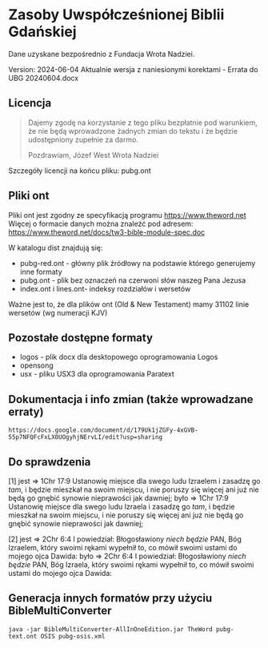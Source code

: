 # Zasoby Uwspółcześnionej Biblii Gdańskiej
Dane uzyskane bezpośrednio z Fundacja Wrota Nadziei.

Version: 2024-06-04
Aktualnie wersja z naniesionymi korektami  - Errata do UBG 20240604.docx

## Licencja
> Dajemy zgodę na korzystanie z tego pliku bezpłatnie pod warunkiem, że nie będą
> wprowadzone żadnych zmian do tekstu i że będzie udostępniony zupełnie za darmo.
> 
> Pozdrawiam,
> Józef West
> Wrota Nadziei

Szczegóły licencji na końcu pliku: pubg.ont

## Pliki ont
Pliki ont jest zgodny ze specyfikacją programu https://www.theword.net
Więcej o formacie danych można znaleźć pod adresem: https://www.theword.net/docs/tw3-bible-module-spec.doc

W katalogu dist znajdują się:
 * pubg-red.ont - główny plik źródłowy na podstawie którego generujemy inne formaty
 * pubg.ont - plik bez oznaczeń na czerwoni słów naszeg Pana Jezusa 
 * index.ont i lines.ont- indeksy rozdziałów i wersetów

Ważne jest to, że dla plików ont (Old & New Testament) mamy 31102 linie wersetów (wg numeracji KJV)

## Pozostałe dostępne formaty
 * logos - plik docx dla desktopowego oprogramowania Logos
 * opensong 
 * usx - pliku USX3 dla oprogramowania Paratext

## Dokumentacja i info zmian (także wprowadzane erraty)

    https://docs.google.com/document/d/179Uk1jZGFy-4xGVB-55p7NFQFcFxLX0UOgyhjNErvLI/edit?usp=sharing

## Do sprawdzenia

[1]
jest => 1Chr 17:9 Ustanowię miejsce dla swego ludu Izraelem i zasadzę go <i>tam</i>, i będzie mieszkał na swoim miejscu, i nie poruszy się więcej ani już nie będą go gnębić synowie nieprawości jak dawniej;
było => 1Chr 17:9 Ustanowię miejsce dla swego ludu Izraela i zasadzę go <i>tam</i>, i będzie mieszkał na swoim miejscu, i nie poruszy się więcej ani już nie będą go gnębić synowie nieprawości jak dawniej;

[2]
jest => 2Chr 6:4 I powiedział: Błogosławiony <i>niech będzie</i> PAN, Bóg Izraelem, który swoimi rękami wypełnił to, co mówił swoimi ustami do mojego ojca Dawida:
było => 2Chr 6:4 I powiedział: Błogosławiony <i>niech będzie</i> PAN, Bóg Izraela, który swoimi rękami wypełnił to, co mówił swoimi ustami do mojego ojca Dawida:


## Generacja innych formatów przy użyciu BibleMultiConverter 

    java -jar BibleMultiConverter-AllInOneEdition.jar TheWord pubg-text.ont OSIS pubg-osis.xml